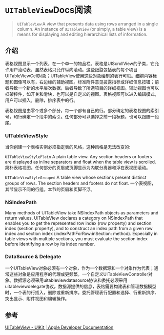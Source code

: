 # `UITableView`Docs阅读


> `UITableView`:A view that presents data using rows arranged in a single column.
>An instance of `UITableView` (or simply, a table view) is a means for displaying and editing hierarchical lists of information.



## 介绍

表格视图显示一个列表，在一个单一的物品栏。表格是UIScrollView的子类，它允许用户滚动表，虽然表格只允许纵向滚动。这些细胞包括表的每个项目UITableViewCell对象；UITableView使用这些对象绘制的表行可见。细胞内容标题和图像可以有，右边缘的辅助视图。标准附件意见披露指标或详细信息按钮；前者导致一个新的水平层次数据，后者导致了所选项目的详细视图。辅助视图也可以框架控件，如开关和滑块，也可以是自定义的视图。表格视图可以进入编辑模式，用户可以插入，删除，排序表中的行。

表格视图是由零个或多个部分，每一个都有自己的行。部分确定的表格视图的索引号，和行确定一个段中的索引。任何部分可以选择之前一段标题，也可以跟随一段尾。


### UITableViewStyle
当你创建一个表格实例必须指定表的风格，这种风格是无法改变的:

`UITableViewStylePlain`
A plain table view. Any section headers or footers are displayed as inline separators and float when the table view is scrolled.
简朴表格视图。任何部分的页眉或页脚显示为内联分离器和浮在表视图滚动。

`UITableViewStyleGrouped`
A table view whose sections present distinct groups of rows. The section headers and footers do not float.
一个表视图，其节显示不同的行组。本节的页眉和页脚不浮。

### NSIndexPath

Many methods of UITableView take NSIndexPath objects as parameters and return values. UITableView declares a category on NSIndexPath that enables you to get the represented row index (row property) and section index (section property), and to construct an index path from a given row index and section index (indexPathForRow:inSection: method). Especially in table views with multiple sections, you must evaluate the section index before identifying a row by its index number.


### DataSource & Delegate

一个UITableView对象必须有一个对象，作为一个数据源和一个对象作为代表；通常这些对象是应用程序的代理或更频繁，一个自定义UITableViewController对象。数据源必须采用uitableviewdatasource协议和委托必须采用uitableviewdelegate协议。数据源提供的信息，表格需要构建表和管理数据模型时，一个表的行插入，删除或重新排序。委托管理表行配置和选择、行重新排序、突出显示、附件视图和编辑操作。








## 参考 

[UITableView - UIKit | Apple Developer Documentation](https://developer.apple.com/documentation/uikit/uitableview#//apple_ref/occ/cl/UITableView)


